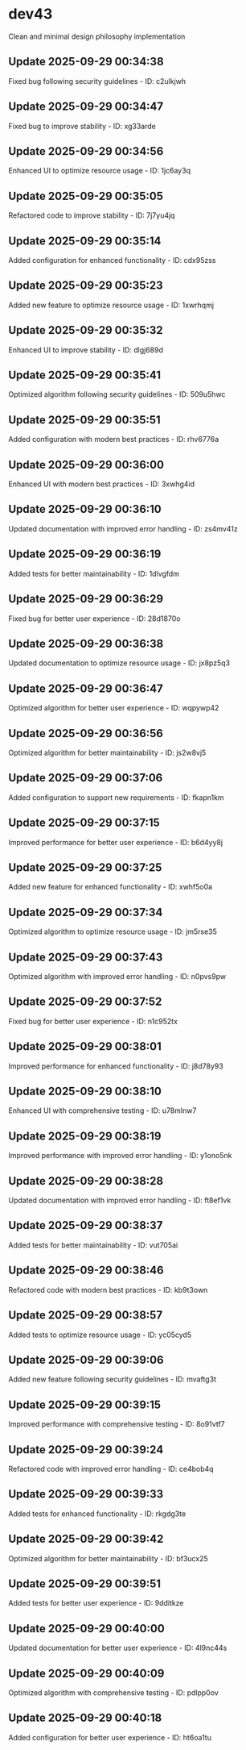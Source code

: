 # dev43
Clean and minimal design philosophy implementation

## Update 2025-09-29 00:34:38
Fixed bug following security guidelines - ID: c2ulkjwh


## Update 2025-09-29 00:34:47
Fixed bug to improve stability - ID: xg33arde


## Update 2025-09-29 00:34:56
Enhanced UI to optimize resource usage - ID: 1jc6ay3q


## Update 2025-09-29 00:35:05
Refactored code to improve stability - ID: 7j7yu4jq


## Update 2025-09-29 00:35:14
Added configuration for enhanced functionality - ID: cdx95zss


## Update 2025-09-29 00:35:23
Added new feature to optimize resource usage - ID: 1xwrhqmj


## Update 2025-09-29 00:35:32
Enhanced UI to improve stability - ID: dlgj689d


## Update 2025-09-29 00:35:41
Optimized algorithm following security guidelines - ID: 509u5hwc


## Update 2025-09-29 00:35:51
Added configuration with modern best practices - ID: rhv6776a


## Update 2025-09-29 00:36:00
Enhanced UI with modern best practices - ID: 3xwhg4id


## Update 2025-09-29 00:36:10
Updated documentation with improved error handling - ID: zs4mv41z


## Update 2025-09-29 00:36:19
Added tests for better maintainability - ID: 1dlvgfdm


## Update 2025-09-29 00:36:29
Fixed bug for better user experience - ID: 28d1870o


## Update 2025-09-29 00:36:38
Updated documentation to optimize resource usage - ID: jx8pz5q3


## Update 2025-09-29 00:36:47
Optimized algorithm for better user experience - ID: wqpywp42


## Update 2025-09-29 00:36:56
Optimized algorithm for better maintainability - ID: js2w8vj5


## Update 2025-09-29 00:37:06
Added configuration to support new requirements - ID: fkapn1km


## Update 2025-09-29 00:37:15
Improved performance for better user experience - ID: b6d4yy8j


## Update 2025-09-29 00:37:25
Added new feature for enhanced functionality - ID: xwhf5o0a


## Update 2025-09-29 00:37:34
Optimized algorithm to optimize resource usage - ID: jm5rse35


## Update 2025-09-29 00:37:43
Optimized algorithm with improved error handling - ID: n0pvs9pw


## Update 2025-09-29 00:37:52
Fixed bug for better user experience - ID: n1c952tx


## Update 2025-09-29 00:38:01
Improved performance for enhanced functionality - ID: j8d78y93


## Update 2025-09-29 00:38:10
Enhanced UI with comprehensive testing - ID: u78mlnw7


## Update 2025-09-29 00:38:19
Improved performance with improved error handling - ID: y1ono5nk


## Update 2025-09-29 00:38:28
Updated documentation with improved error handling - ID: ft8ef1vk


## Update 2025-09-29 00:38:37
Added tests for better maintainability - ID: vut705ai


## Update 2025-09-29 00:38:46
Refactored code with modern best practices - ID: kb9t3own


## Update 2025-09-29 00:38:57
Added tests to optimize resource usage - ID: yc05cyd5


## Update 2025-09-29 00:39:06
Added new feature following security guidelines - ID: mvaftg3t


## Update 2025-09-29 00:39:15
Improved performance with comprehensive testing - ID: 8o91vtf7


## Update 2025-09-29 00:39:24
Refactored code with improved error handling - ID: ce4bob4q


## Update 2025-09-29 00:39:33
Added tests for enhanced functionality - ID: rkgdg3te


## Update 2025-09-29 00:39:42
Optimized algorithm for better maintainability - ID: bf3ucx25


## Update 2025-09-29 00:39:51
Added tests for better user experience - ID: 9dditkze


## Update 2025-09-29 00:40:00
Updated documentation for better user experience - ID: 4l9nc44s


## Update 2025-09-29 00:40:09
Optimized algorithm with comprehensive testing - ID: pdlpp0ov


## Update 2025-09-29 00:40:18
Added configuration for better user experience - ID: ht6oa1tu

